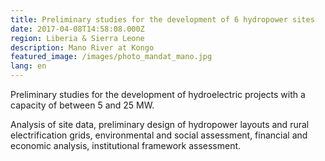 ```yaml
---
title: Preliminary studies for the development of 6 hydropower sites
date: 2017-04-08T14:58:08.000Z
region: Liberia & Sierra Leone
description: Mano River at Kongo
featured_image: /images/photo_mandat_mano.jpg
lang: en
---
```

Preliminary studies for the development of hydroelectric projects with a capacity of between 5 and 25 MW.

Analysis of site data, preliminary design of hydropower layouts and rural electrification grids, environmental and social assessment, financial and economic analysis, institutional framework assessment.